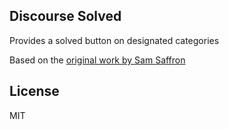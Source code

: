 ## Discourse Solved

Provides a solved button on designated categories

Based on the [original work by Sam Saffron](https://github.com/discourse/discourse-solved)

## License

MIT
